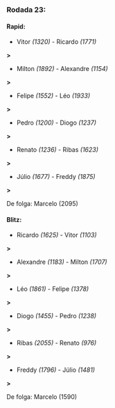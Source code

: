 ### Rodada 23:

#### Rapid:

* Vitor *(1320)*     -     Ricardo *(1771)*

 **>** 
* Milton *(1892)*     -     Alexandre *(1154)*

 **>** 
* Felipe *(1552)*     -     Léo *(1933)*

 **>** 
* Pedro *(1200)*     -     Diogo *(1237)*

 **>** 
* Renato *(1236)*     -     Ribas *(1623)*

 **>** 
* Júlio *(1677)*     -     Freddy *(1875)*

 **>** 

De folga: Marcelo (2095)

#### Blitz:

* Ricardo *(1625)*     -     Vitor *(1103)*

 **>** 
* Alexandre *(1183)*     -     Milton *(1707)*

 **>** 
* Léo *(1861)*     -     Felipe *(1378)*

 **>** 
* Diogo *(1455)*     -     Pedro *(1238)*

 **>** 
* Ribas *(2055)*     -     Renato *(976)*

 **>** 
* Freddy *(1796)*     -     Júlio *(1481)*

 **>** 

De folga: Marcelo (1590)

